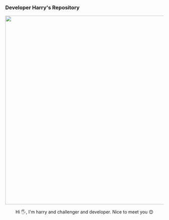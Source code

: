 ### Developer Harry's Repository
<p align="center"><img src="https://user-images.githubusercontent.com/43809168/121056568-4991ad00-c7f9-11eb-962d-0c88612a98ed.jpeg" width=600 hegiht=600></img></p>
<div align="center">
Hi 🖐️, I'm harry and challenger and developer. Nice to meet you 😊
</div>

